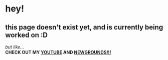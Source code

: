 # hey!
## this page doesn't exist yet, and is currently being worked on :D
*but like...*\
**CHECK OUT MY [YOUTUBE](https://www.youtube.com/@Zolova/videos) AND [NEWGROUNDS!!!](https://zolovamusic.newgrounds.com)**

